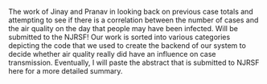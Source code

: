 The work of Jinay and Pranav in looking back on previous case totals and attempting to see if there is a correlation between the number of cases and the air quality on the day that people may have been infected. Will be submitted to the NJRSF! Our work is sorted into various categories depicting the code that we used to create the backend of our system to decide whether air quality really did have an influence on case transmission. Eventually, I will paste the abstract that is submitted to NJRSF here for a more detailed summary.

